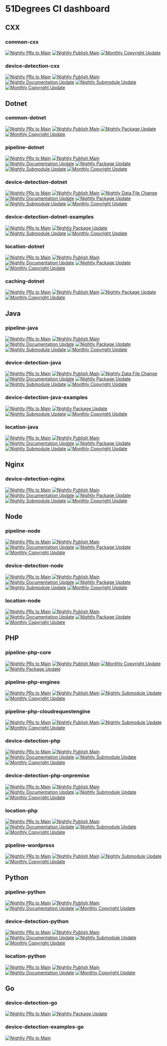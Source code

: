 51Degrees CI dashboard
======================

## CXX

### common-cxx
[![Nightly PRs to Main](https://github.com/51Degrees/common-cxx/actions/workflows/nightly-prs-to-main.yml/badge.svg)](https://github.com/51Degrees/common-cxx/actions/workflows/nightly-prs-to-main.yml)
[![Nightly Publish Main](https://github.com/51Degrees/common-cxx/actions/workflows/nightly-publish-main.yml/badge.svg)](https://github.com/51Degrees/common-cxx/actions/workflows/nightly-publish-main.yml)
[![Monthly Copyright Update](https://github.com/51Degrees/common-cxx/actions/workflows/monthly-copyright-update.yml/badge.svg)](https://github.com/51Degrees/common-cxx/actions/workflows/monthly-copyright-update.yml)

### device-detection-cxx
[![Nightly PRs to Main](https://github.com/51Degrees/device-detection-cxx/actions/workflows/nightly-prs-to-main.yml/badge.svg)](https://github.com/51Degrees/device-detection-cxx/actions/workflows/nightly-prs-to-main.yml)
[![Nightly Publish Main](https://github.com/51Degrees/device-detection-cxx/actions/workflows/nightly-publish-main.yml/badge.svg)](https://github.com/51Degrees/device-detection-cxx/actions/workflows/nightly-publish-main.yml)
[![Nightly Documentation Update](https://github.com/51Degrees/device-detection-cxx/actions/workflows/nightly-documentation-update.yml/badge.svg)](https://github.com/51Degrees/device-detection-cxx/actions/workflows/nightly-documentation-update.yml)
[![Nightly Submodule Update](https://github.com/51Degrees/device-detection-cxx/actions/workflows/nightly-submodule-update.yml/badge.svg)](https://github.com/51Degrees/device-detection-cxx/actions/workflows/nightly-submodule-update.yml)
[![Monthly Copyright Update](https://github.com/51Degrees/device-detection-cxx/actions/workflows/monthly-copyright-update.yml/badge.svg)](https://github.com/51Degrees/device-detection-cxx/actions/workflows/monthly-copyright-update.yml)

## Dotnet

### common-dotnet
[![Nightly PRs to Main](https://github.com/51Degrees/common-dotnet/actions/workflows/nightly-prs-to-main.yml/badge.svg)](https://github.com/51Degrees/common-dotnet/actions/workflows/nightly-prs-to-main.yml)
[![Nightly Publish Main](https://github.com/51Degrees/common-dotnet/actions/workflows/nightly-publish-main.yml/badge.svg)](https://github.com/51Degrees/common-dotnet/actions/workflows/nightly-publish-main.yml)
[![Nightly Package Update](https://github.com/51Degrees/common-dotnet/actions/workflows/nightly-package-update.yml/badge.svg)](https://github.com/51Degrees/common-dotnet/actions/workflows/nightly-package-update.yml)
[![Monthly Copyright Update](https://github.com/51Degrees/common-dotnet/actions/workflows/monthly-copyright-update.yml/badge.svg)](https://github.com/51Degrees/common-dotnet/actions/workflows/monthly-copyright-update.yml)

### pipeline-dotnet
[![Nightly PRs to Main](https://github.com/51Degrees/pipeline-dotnet/actions/workflows/nightly-prs-to-main.yml/badge.svg)](https://github.com/51Degrees/pipeline-dotnet/actions/workflows/nightly-prs-to-main.yml)
[![Nightly Publish Main](https://github.com/51Degrees/pipeline-dotnet/actions/workflows/nightly-publish-main.yml/badge.svg)](https://github.com/51Degrees/pipeline-dotnet/actions/workflows/nightly-publish-main.yml)
[![Nightly Documentation Update](https://github.com/51Degrees/pipeline-dotnet/actions/workflows/nightly-documentation-update.yml/badge.svg)](https://github.com/51Degrees/pipeline-dotnet/actions/workflows/nightly-documentation-update.yml)
[![Nightly Package Update](https://github.com/51Degrees/pipeline-dotnet/actions/workflows/nightly-package-update.yml/badge.svg)](https://github.com/51Degrees/pipeline-dotnet/actions/workflows/nightly-package-update.yml)
[![Nightly Submodule Update](https://github.com/51Degrees/pipeline-dotnet/actions/workflows/nightly-submodule-update.yml/badge.svg)](https://github.com/51Degrees/pipeline-dotnet/actions/workflows/nightly-submodule-update.yml)
[![Monthly Copyright Update](https://github.com/51Degrees/pipeline-dotnet/actions/workflows/monthly-copyright-update.yml/badge.svg)](https://github.com/51Degrees/pipeline-dotnet/actions/workflows/monthly-copyright-update.yml)

### device-detection-dotnet
[![Nightly PRs to Main](https://github.com/51Degrees/device-detection-dotnet/actions/workflows/nightly-prs-to-main.yml/badge.svg)](https://github.com/51Degrees/device-detection-dotnet/actions/workflows/nightly-prs-to-main.yml)
[![Nightly Publish Main](https://github.com/51Degrees/device-detection-dotnet/actions/workflows/nightly-publish-main.yml/badge.svg)](https://github.com/51Degrees/device-detection-dotnet/actions/workflows/nightly-publish-main.yml)
[![Nightly Data File Change](https://github.com/51Degrees/device-detection-dotnet/actions/workflows/nightly-data-file-change.yml/badge.svg)](https://github.com/51Degrees/device-detection-dotnet/actions/workflows/nightly-data-file-change.yml)
[![Nightly Documentation Update](https://github.com/51Degrees/device-detection-dotnet/actions/workflows/nightly-documentation-update.yml/badge.svg)](https://github.com/51Degrees/device-detection-dotnet/actions/workflows/nightly-documentation-update.yml)
[![Nightly Package Update](https://github.com/51Degrees/device-detection-dotnet/actions/workflows/nightly-package-update.yml/badge.svg)](https://github.com/51Degrees/device-detection-dotnet/actions/workflows/nightly-package-update.yml)
[![Nightly Submodule Update](https://github.com/51Degrees/device-detection-dotnet/actions/workflows/nightly-submodule-update.yml/badge.svg)](https://github.com/51Degrees/device-detection-dotnet/actions/workflows/nightly-submodule-update.yml)
[![Monthly Copyright Update](https://github.com/51Degrees/device-detection-dotnet/actions/workflows/monthly-copyright-update.yml/badge.svg)](https://github.com/51Degrees/device-detection-dotnet/actions/workflows/monthly-copyright-update.yml)

### device-detection-dotnet-examples
[![Nightly PRs to Main](https://github.com/51Degrees/device-detection-dotnet-examples/actions/workflows/nightly-prs-to-main.yml/badge.svg)](https://github.com/51Degrees/device-detection-dotnet-examples/actions/workflows/nightly-prs-to-main.yml)
[![Nightly Package Update](https://github.com/51Degrees/device-detection-dotnet-examples/actions/workflows/nightly-package-update.yml/badge.svg)](https://github.com/51Degrees/device-detection-dotnet-examples/actions/workflows/nightly-package-update.yml)
[![Nightly Submodule Update](https://github.com/51Degrees/device-detection-dotnet-examples/actions/workflows/nightly-submodule-update.yml/badge.svg)](https://github.com/51Degrees/device-detection-dotnet-examples/actions/workflows/nightly-submodule-update.yml)
[![Monthly Copyright Update](https://github.com/51Degrees/device-detection-dotnet-examples/actions/workflows/monthly-copyright-update.yml/badge.svg)](https://github.com/51Degrees/device-detection-dotnet-examples/actions/workflows/monthly-copyright-update.yml)

### location-dotnet
[![Nightly PRs to Main](https://github.com/51Degrees/location-dotnet/actions/workflows/nightly-prs-to-main.yml/badge.svg)](https://github.com/51Degrees/location-dotnet/actions/workflows/nightly-prs-to-main.yml)
[![Nightly Publish Main](https://github.com/51Degrees/location-dotnet/actions/workflows/nightly-publish-main.yml/badge.svg)](https://github.com/51Degrees/location-dotnet/actions/workflows/nightly-publish-main.yml)
[![Nightly Documentation Update](https://github.com/51Degrees/location-dotnet/actions/workflows/nightly-documentation-update.yml/badge.svg)](https://github.com/51Degrees/location-dotnet/actions/workflows/nightly-documentation-update.yml)
[![Nightly Package Update](https://github.com/51Degrees/location-dotnet/actions/workflows/nightly-package-update.yml/badge.svg)](https://github.com/51Degrees/location-dotnet/actions/workflows/nightly-package-update.yml)
[![Monthly Copyright Update](https://github.com/51Degrees/location-dotnet/actions/workflows/monthly-copyright-update.yml/badge.svg)](https://github.com/51Degrees/location-dotnet/actions/workflows/monthly-copyright-update.yml)

### caching-dotnet
[![Nightly PRs to Main](https://github.com/51Degrees/caching-dotnet/actions/workflows/nightly-prs-to-main.yml/badge.svg)](https://github.com/51Degrees/caching-dotnet/actions/workflows/nightly-prs-to-main.yml)
[![Nightly Publish Main](https://github.com/51Degrees/caching-dotnet/actions/workflows/nightly-publish-main.yml/badge.svg)](https://github.com/51Degrees/caching-dotnet/actions/workflows/nightly-publish-main.yml)
[![Nightly Package Update](https://github.com/51Degrees/caching-dotnet/actions/workflows/nightly-package-update.yml/badge.svg)](https://github.com/51Degrees/caching-dotnet/actions/workflows/nightly-package-update.yml)
[![Monthly Copyright Update](https://github.com/51Degrees/caching-dotnet/actions/workflows/monthly-copyright-update.yml/badge.svg)](https://github.com/51Degrees/caching-dotnet/actions/workflows/monthly-copyright-update.yml)

## Java

### pipeline-java
[![Nightly PRs to Main](https://github.com/51Degrees/pipeline-java/actions/workflows/nightly-prs-to-main.yml/badge.svg)](https://github.com/51Degrees/pipeline-java/actions/workflows/nightly-prs-to-main.yml)
[![Nightly Publish Main](https://github.com/51Degrees/pipeline-java/actions/workflows/nightly-publish-main.yml/badge.svg)](https://github.com/51Degrees/pipeline-java/actions/workflows/nightly-publish-main.yml)
[![Nightly Documentation Update](https://github.com/51Degrees/pipeline-java/actions/workflows/nightly-documentation-update.yml/badge.svg)](https://github.com/51Degrees/pipeline-java/actions/workflows/nightly-documentation-update.yml)
[![Nightly Package Update](https://github.com/51Degrees/pipeline-java/actions/workflows/nightly-package-update.yml/badge.svg)](https://github.com/51Degrees/pipeline-java/actions/workflows/nightly-package-update.yml)
[![Nightly Submodule Update](https://github.com/51Degrees/pipeline-java/actions/workflows/nightly-submodule-update.yml/badge.svg)](https://github.com/51Degrees/pipeline-java/actions/workflows/nightly-submodule-update.yml)
[![Monthly Copyright Update](https://github.com/51Degrees/pipeline-java/actions/workflows/monthly-copyright-update.yml/badge.svg)](https://github.com/51Degrees/pipeline-java/actions/workflows/monthly-copyright-update.yml)

### device-detection-java
[![Nightly PRs to Main](https://github.com/51Degrees/device-detection-java/actions/workflows/nightly-prs-to-main.yml/badge.svg)](https://github.com/51Degrees/device-detection-java/actions/workflows/nightly-prs-to-main.yml)
[![Nightly Publish Main](https://github.com/51Degrees/device-detection-java/actions/workflows/nightly-publish-main.yml/badge.svg)](https://github.com/51Degrees/device-detection-java/actions/workflows/nightly-publish-main.yml)
[![Nightly Data File Change](https://github.com/51Degrees/device-detection-java/actions/workflows/nightly-data-file-change.yml/badge.svg)](https://github.com/51Degrees/device-detection-java/actions/workflows/nightly-data-file-change.yml)
[![Nightly Documentation Update](https://github.com/51Degrees/device-detection-java/actions/workflows/nightly-documentation-update.yml/badge.svg)](https://github.com/51Degrees/device-detection-java/actions/workflows/nightly-documentation-update.yml)
[![Nightly Package Update](https://github.com/51Degrees/device-detection-java/actions/workflows/nightly-package-update.yml/badge.svg)](https://github.com/51Degrees/device-detection-java/actions/workflows/nightly-package-update.yml)
[![Nightly Submodule Update](https://github.com/51Degrees/device-detection-java/actions/workflows/nightly-submodule-update.yml/badge.svg)](https://github.com/51Degrees/device-detection-java/actions/workflows/nightly-submodule-update.yml)
[![Monthly Copyright Update](https://github.com/51Degrees/device-detection-java/actions/workflows/monthly-copyright-update.yml/badge.svg)](https://github.com/51Degrees/device-detection-java/actions/workflows/monthly-copyright-update.yml)

### device-detection-java-examples
[![Nightly PRs to Main](https://github.com/51Degrees/device-detection-java-examples/actions/workflows/nightly-prs-to-main.yml/badge.svg)](https://github.com/51Degrees/device-detection-java-examples/actions/workflows/nightly-prs-to-main.yml)
[![Nightly Package Update](https://github.com/51Degrees/device-detection-java-examples/actions/workflows/nightly-package-update.yml/badge.svg)](https://github.com/51Degrees/device-detection-java-examples/actions/workflows/nightly-package-update.yml)
[![Nightly Submodule Update](https://github.com/51Degrees/device-detection-java-examples/actions/workflows/nightly-submodule-update.yml/badge.svg)](https://github.com/51Degrees/device-detection-java-examples/actions/workflows/nightly-submodule-update.yml)
[![Monthly Copyright Update](https://github.com/51Degrees/device-detection-java-examples/actions/workflows/monthly-copyright-update.yml/badge.svg)](https://github.com/51Degrees/device-detection-java-examples/actions/workflows/monthly-copyright-update.yml)

### location-java
[![Nightly PRs to Main](https://github.com/51Degrees/location-java/actions/workflows/nightly-prs-to-main.yml/badge.svg)](https://github.com/51Degrees/location-java/actions/workflows/nightly-prs-to-main.yml)
[![Nightly Publish Main](https://github.com/51Degrees/location-java/actions/workflows/nightly-publish-main.yml/badge.svg)](https://github.com/51Degrees/location-java/actions/workflows/nightly-publish-main.yml)
[![Nightly Documentation Update](https://github.com/51Degrees/location-java/actions/workflows/nightly-documentation-update.yml/badge.svg)](https://github.com/51Degrees/location-java/actions/workflows/nightly-documentation-update.yml)
[![Nightly Package Update](https://github.com/51Degrees/location-java/actions/workflows/nightly-package-update.yml/badge.svg)](https://github.com/51Degrees/location-java/actions/workflows/nightly-package-update.yml)
[![Nightly Submodule Update](https://github.com/51Degrees/location-java/actions/workflows/nightly-submodule-update.yml/badge.svg)](https://github.com/51Degrees/location-java/actions/workflows/nightly-submodule-update.yml)
[![Monthly Copyright Update](https://github.com/51Degrees/location-java/actions/workflows/monthly-copyright-update.yml/badge.svg)](https://github.com/51Degrees/location-java/actions/workflows/monthly-copyright-update.yml)

## Nginx

### device-detection-nginx
[![Nightly PRs to Main](https://github.com/51Degrees/device-detection-nginx/actions/workflows/nightly-pr-to-main.yml/badge.svg)](https://github.com/51Degrees/device-detection-nginx/actions/workflows/nightly-pr-to-main.yml)
[![Nightly Publish Main](https://github.com/51Degrees/device-detection-nginx/actions/workflows/nightly-publish-main.yml/badge.svg)](https://github.com/51Degrees/device-detection-nginx/actions/workflows/nightly-publish-main.yml)
[![Nightly Documentation Update](https://github.com/51Degrees/device-detection-nginx/actions/workflows/nightly-documentation-update.yml/badge.svg)](https://github.com/51Degrees/device-detection-nginx/actions/workflows/nightly-documentation-update.yml)
[![Nightly Package Update](https://github.com/51Degrees/device-detection-nginx/actions/workflows/nightly-package-update.yml/badge.svg)](https://github.com/51Degrees/device-detection-nginx/actions/workflows/nightly-package-update.yml)
[![Nightly Submodule Update](https://github.com/51Degrees/device-detection-nginx/actions/workflows/nightly-submodule-update.yml/badge.svg)](https://github.com/51Degrees/device-detection-nginx/actions/workflows/nightly-submodule-update.yml)
[![Monthly Copyright Update](https://github.com/51Degrees/device-detection-nginx/actions/workflows/monthly-copyright-update.yml/badge.svg)](https://github.com/51Degrees/device-detection-nginx/actions/workflows/monthly-copyright-update.yml)

## Node

### pipeline-node
[![Nightly PRs to Main](https://github.com/51Degrees/pipeline-node/actions/workflows/nightly-prs-to-main.yml/badge.svg)](https://github.com/51Degrees/pipeline-node/actions/workflows/nightly-prs-to-main.yml)
[![Nightly Publish Main](https://github.com/51Degrees/pipeline-node/actions/workflows/nightly-publish-to-main.yml/badge.svg)](https://github.com/51Degrees/pipeline-node/actions/workflows/nightly-publish-to-main.yml)
[![Nightly Documentation Update](https://github.com/51Degrees/pipeline-node/actions/workflows/nightly-documentation-update.yml/badge.svg)](https://github.com/51Degrees/pipeline-node/actions/workflows/nightly-documentation-update.yml)
[![Nightly Package Update](https://github.com/51Degrees/pipeline-node/actions/workflows/nightly-package-update.yml/badge.svg)](https://github.com/51Degrees/pipeline-node/actions/workflows/nightly-package-update.yml)
[![Monthly Copyright Update](https://github.com/51Degrees/pipeline-node/actions/workflows/monthly-copyright-update.yml/badge.svg)](https://github.com/51Degrees/pipeline-node/actions/workflows/monthly-copyright-update.yml)

### device-detection-node
[![Nightly PRs to Main](https://github.com/51Degrees/device-detection-node/actions/workflows/nightly-prs-to-main.yml/badge.svg)](https://github.com/51Degrees/device-detection-node/actions/workflows/nightly-prs-to-main.yml)
[![Nightly Publish Main](https://github.com/51Degrees/device-detection-node/actions/workflows/nightly-publish-main.yml/badge.svg)](https://github.com/51Degrees/device-detection-node/actions/workflows/nightly-publish-main.yml)
[![Nightly Documentation Update](https://github.com/51Degrees/device-detection-node/actions/workflows/nightly-documentation-update.yml/badge.svg)](https://github.com/51Degrees/device-detection-node/actions/workflows/nightly-documentation-update.yml)
[![Nightly Package Update](https://github.com/51Degrees/device-detection-node/actions/workflows/nightly-package-update.yml/badge.svg)](https://github.com/51Degrees/device-detection-node/actions/workflows/nightly-package-update.yml)
[![Nightly Submodule Update](https://github.com/51Degrees/device-detection-node/actions/workflows/nightly-submodule-update.yml/badge.svg)](https://github.com/51Degrees/device-detection-node/actions/workflows/nightly-submodule-update.yml)
[![Monthly Copyright Update](https://github.com/51Degrees/device-detection-node/actions/workflows/monthly-copyright-update.yml/badge.svg)](https://github.com/51Degrees/device-detection-node/actions/workflows/monthly-copyright-update.yml)

### location-node
[![Nightly PRs to Main](https://github.com/51Degrees/location-node/actions/workflows/nightly-prs-to-main.yml/badge.svg)](https://github.com/51Degrees/location-node/actions/workflows/nightly-prs-to-main.yml)
[![Nightly Publish Main](https://github.com/51Degrees/location-node/actions/workflows/nightly-publish-to-main.yml/badge.svg)](https://github.com/51Degrees/location-node/actions/workflows/nightly-publish-to-main.yml)
[![Nightly Documentation Update](https://github.com/51Degrees/location-node/actions/workflows/nightly-documentation-update.yml/badge.svg)](https://github.com/51Degrees/location-node/actions/workflows/nightly-documentation-update.yml)
[![Nightly Package Update](https://github.com/51Degrees/location-node/actions/workflows/nightly-package-update.yml/badge.svg)](https://github.com/51Degrees/location-node/actions/workflows/nightly-package-update.yml)
[![Monthly Copyright Update](https://github.com/51Degrees/location-node/actions/workflows/monthly-copyright-update.yml/badge.svg)](https://github.com/51Degrees/location-node/actions/workflows/monthly-copyright-update.yml)

## PHP

### pipeline-php-core
[![Nightly PRs to Main](https://github.com/51Degrees/pipeline-php-core/actions/workflows/nightly-prs-to-main.yml/badge.svg)](https://github.com/51Degrees/pipeline-php-core/actions/workflows/nightly-prs-to-main.yml)
[![Nightly Publish Main](https://github.com/51Degrees/pipeline-php-core/actions/workflows/nightly-publish-main.yml/badge.svg)](https://github.com/51Degrees/pipeline-php-core/actions/workflows/nightly-publish-main.yml)
[![Monthly Copyright Update](https://github.com/51Degrees/pipeline-php-core/actions/workflows/monthly-copyright-update.yml/badge.svg)](https://github.com/51Degrees/pipeline-php-core/actions/workflows/monthly-copyright-update.yml)
[![Nightly Package Update](https://github.com/51Degrees/pipeline-php-core/actions/workflows/nightly-package-update.yml/badge.svg)](https://github.com/51Degrees/pipeline-php-core/actions/workflows/nightly-package-update.yml)

### pipeline-php-engines
[![Nightly PRs to Main](https://github.com/51Degrees/pipeline-php-engines/actions/workflows/nightly-prs-to-main.yml/badge.svg)](https://github.com/51Degrees/pipeline-php-engines/actions/workflows/nightly-prs-to-main.yml)
[![Nightly Publish Main](https://github.com/51Degrees/pipeline-php-engines/actions/workflows/nightly-publish-main.yml/badge.svg)](https://github.com/51Degrees/pipeline-php-engines/actions/workflows/nightly-publish-main.yml)
[![Nightly Submodule Update](https://github.com/51Degrees/pipeline-php-engines/actions/workflows/nightly-submodule-update.yml/badge.svg)](https://github.com/51Degrees/pipeline-php-engines/actions/workflows/nightly-submodule-update.yml)
[![Monthly Copyright Update](https://github.com/51Degrees/pipeline-php-engines/actions/workflows/monthly-copyright-update.yml/badge.svg)](https://github.com/51Degrees/pipeline-php-engines/actions/workflows/monthly-copyright-update.yml)

### pipeline-php-cloudrequestengine
[![Nightly PRs to Main](https://github.com/51Degrees/pipeline-php-cloudrequestengine/actions/workflows/nightly-prs-to-main.yml/badge.svg)](https://github.com/51Degrees/pipeline-php-cloudrequestengine/actions/workflows/nightly-prs-to-main.yml)
[![Nightly Publish Main](https://github.com/51Degrees/pipeline-php-cloudrequestengine/actions/workflows/nightly-publish-main.yml/badge.svg)](https://github.com/51Degrees/pipeline-php-cloudrequestengine/actions/workflows/nightly-publish-main.yml)
[![Nightly Submodule Update](https://github.com/51Degrees/pipeline-php-cloudrequestengine/actions/workflows/nightly-submodule-update.yml/badge.svg)](https://github.com/51Degrees/pipeline-php-cloudrequestengine/actions/workflows/nightly-submodule-update.yml)
[![Monthly Copyright Update](https://github.com/51Degrees/pipeline-php-cloudrequestengine/actions/workflows/monthly-copyright-update.yml/badge.svg)](https://github.com/51Degrees/pipeline-php-cloudrequestengine/actions/workflows/monthly-copyright-update.yml)

### device-detection-php
[![Nightly PRs to Main](https://github.com/51Degrees/device-detection-php/actions/workflows/nightly-prs-to-main.yml/badge.svg)](https://github.com/51Degrees/device-detection-php/actions/workflows/nightly-prs-to-main.yml)
[![Nightly Publish Main](https://github.com/51Degrees/device-detection-php/actions/workflows/nightly-publish-main.yml/badge.svg)](https://github.com/51Degrees/device-detection-php/actions/workflows/nightly-publish-main.yml)
[![Nightly Documentation Update](https://github.com/51Degrees/device-detection-php/actions/workflows/nightly-documentation-update.yml/badge.svg)](https://github.com/51Degrees/device-detection-php/actions/workflows/nightly-documentation-update.yml)
[![Nightly Submodule Update](https://github.com/51Degrees/device-detection-php/actions/workflows/nightly-submodule-update.yml/badge.svg)](https://github.com/51Degrees/device-detection-php/actions/workflows/nightly-submodule-update.yml)
[![Monthly Copyright Update](https://github.com/51Degrees/device-detection-php/actions/workflows/monthly-copyright-update.yml/badge.svg)](https://github.com/51Degrees/device-detection-php/actions/workflows/monthly-copyright-update.yml)

### device-detection-php-onpremise
[![Nightly PRs to Main](https://github.com/51Degrees/device-detection-php-onpremise/actions/workflows/nightly-prs-to-main.yml/badge.svg)](https://github.com/51Degrees/device-detection-php-onpremise/actions/workflows/nightly-prs-to-main.yml)
[![Nightly Publish Main](https://github.com/51Degrees/device-detection-php-onpremise/actions/workflows/nightly-publish-main.yml/badge.svg)](https://github.com/51Degrees/device-detection-php-onpremise/actions/workflows/nightly-publish-main.yml)
[![Nightly Documentation Update](https://github.com/51Degrees/device-detection-php-onpremise/actions/workflows/nightly-documentation-update.yml/badge.svg)](https://github.com/51Degrees/device-detection-php-onpremise/actions/workflows/nightly-documentation-update.yml)
[![Nightly Submodule Update](https://github.com/51Degrees/device-detection-php-onpremise/actions/workflows/nightly-submodule-update.yml/badge.svg)](https://github.com/51Degrees/device-detection-php-onpremise/actions/workflows/nightly-submodule-update.yml)
[![Monthly Copyright Update](https://github.com/51Degrees/device-detection-php-onpremise/actions/workflows/monthly-copyright-update.yml/badge.svg)](https://github.com/51Degrees/device-detection-php-onpremise/actions/workflows/monthly-copyright-update.yml)

### location-php
[![Nightly PRs to Main](https://github.com/51Degrees/location-php/actions/workflows/nightly-prs-to-main.yml/badge.svg)](https://github.com/51Degrees/location-php/actions/workflows/nightly-prs-to-main.yml)
[![Nightly Publish Main](https://github.com/51Degrees/location-php/actions/workflows/nightly-publish-main.yml/badge.svg)](https://github.com/51Degrees/location-php/actions/workflows/nightly-publish-main.yml)
[![Nightly Documentation Update](https://github.com/51Degrees/location-php/actions/workflows/nightly-documentation-update.yml/badge.svg)](https://github.com/51Degrees/location-php/actions/workflows/nightly-documentation-update.yml)
[![Nightly Submodule Update](https://github.com/51Degrees/location-php/actions/workflows/nightly-submodule-update.yml/badge.svg)](https://github.com/51Degrees/location-php/actions/workflows/nightly-submodule-update.yml)
[![Monthly Copyright Update](https://github.com/51Degrees/location-php/actions/workflows/monthly-copyright-update.yml/badge.svg)](https://github.com/51Degrees/location-php/actions/workflows/monthly-copyright-update.yml)

### pipeline-wordpress
[![Nightly PRs to Main](https://github.com/51Degrees/pipeline-wordpress/actions/workflows/nightly-prs-to-main.yml/badge.svg)](https://github.com/51Degrees/pipeline-wordpress/actions/workflows/nightly-prs-to-main.yml)
[![Nightly Publish Main](https://github.com/51Degrees/pipeline-wordpress/actions/workflows/nightly-publish-main.yml/badge.svg)](https://github.com/51Degrees/pipeline-wordpress/actions/workflows/nightly-publish-main.yml)
[![Nightly Submodule Update](https://github.com/51Degrees/pipeline-wordpress/actions/workflows/nightly-submodule-update.yml/badge.svg)](https://github.com/51Degrees/pipeline-wordpress/actions/workflows/nightly-submodule-update.yml)
[![Monthly Copyright Update](https://github.com/51Degrees/pipeline-wordpress/actions/workflows/monthly-copyright-update.yml/badge.svg)](https://github.com/51Degrees/pipeline-wordpress/actions/workflows/monthly-copyright-update.yml)

## Python

### pipeline-python
[![Nightly PRs to Main](https://github.com/51Degrees/pipeline-python/actions/workflows/nightly-prs-to-main.yml/badge.svg)](https://github.com/51Degrees/pipeline-python/actions/workflows/nightly-prs-to-main.yml)
[![Nightly Publish Main](https://github.com/51Degrees/pipeline-python/actions/workflows/nightly-publish-main.yml/badge.svg)](https://github.com/51Degrees/pipeline-python/actions/workflows/nightly-publish-main.yml)
[![Nightly Documentation Update](https://github.com/51Degrees/pipeline-python/actions/workflows/nightly-documentation-update.yml/badge.svg)](https://github.com/51Degrees/pipeline-python/actions/workflows/nightly-documentation-update.yml)
[![Monthly Copyright Update](https://github.com/51Degrees/pipeline-python/actions/workflows/monthly-copyright-update.yml/badge.svg)](https://github.com/51Degrees/pipeline-python/actions/workflows/monthly-copyright-update.yml)

### device-detection-python
[![Nightly PRs to Main](https://github.com/51Degrees/device-detection-python/actions/workflows/nightly-prs-to-main.yml/badge.svg)](https://github.com/51Degrees/device-detection-python/actions/workflows/nightly-prs-to-main.yml)
[![Nightly Publish Main](https://github.com/51Degrees/device-detection-python/actions/workflows/nightly-publish-main.yml/badge.svg)](https://github.com/51Degrees/device-detection-python/actions/workflows/nightly-publish-main.yml)
[![Nightly Documentation Update](https://github.com/51Degrees/device-detection-python/actions/workflows/nightly-documentation-update.yml/badge.svg)](https://github.com/51Degrees/device-detection-python/actions/workflows/nightly-documentation-update.yml)
[![Nightly Submodule Update](https://github.com/51Degrees/device-detection-python/actions/workflows/nightly-submodule-update.yml/badge.svg)](https://github.com/51Degrees/device-detection-python/actions/workflows/nightly-submodule-update.yml)
[![Monthly Copyright Update](https://github.com/51Degrees/device-detection-python/actions/workflows/monthly-copyright-update.yml/badge.svg)](https://github.com/51Degrees/device-detection-python/actions/workflows/monthly-copyright-update.yml)

### location-python
[![Nightly PRs to Main](https://github.com/51Degrees/location-python/actions/workflows/nightly-prs-to-main.yml/badge.svg)](https://github.com/51Degrees/location-python/actions/workflows/nightly-prs-to-main.yml)
[![Nightly Publish Main](https://github.com/51Degrees/location-python/actions/workflows/nightly-publish-main.yml/badge.svg)](https://github.com/51Degrees/location-python/actions/workflows/nightly-publish-main.yml)
[![Nightly Documentation Update](https://github.com/51Degrees/location-python/actions/workflows/nightly-documentation-update.yml/badge.svg)](https://github.com/51Degrees/location-python/actions/workflows/nightly-documentation-update.yml)
[![Monthly Copyright Update](https://github.com/51Degrees/location-python/actions/workflows/monthly-copyright-update.yml/badge.svg)](https://github.com/51Degrees/location-python/actions/workflows/monthly-copyright-update.yml)

## Go

### device-detection-go
[![Nightly PRs to Main](https://github.com/51Degrees/device-detection-go/actions/workflows/nightly-prs-to-main.yml/badge.svg)](https://github.com/51Degrees/device-detection-go/actions/workflows/nightly-prs-to-main.yml)
[![Nightly Package Update](https://github.com/51Degrees/device-detection-go/actions/workflows/nightly-package-update.yml/badge.svg)](https://github.com/51Degrees/device-detection-go/actions/workflows/nightly-package-update.yml)

### device-detection-examples-go
[![Nightly PRs to Main](https://github.com/51Degrees/device-detection-examples-go/actions/workflows/nightly-prs-to-main.yml/badge.svg)](https://github.com/51Degrees/device-detection-examples-go/actions/workflows/nightly-prs-to-main.yml)

